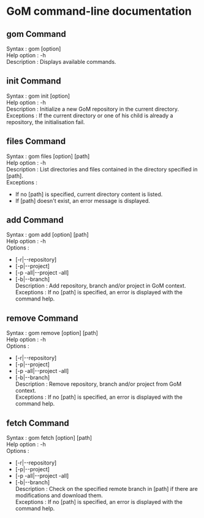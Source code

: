 # GoM command-line documentation

## gom Command

Syntax :        gom [option]<br/>
Help option :   -h<br/>
Description :   Displays available commands.<br/>

## init Command

Syntax :        gom init [option]<br/>
Help option :   -h<br/>
Description :   Initialize a new GoM repository in the current directory.<br/>
Exceptions :    If the current directory or one of his child is already a repository, the initialisation fail.

## files Command

Syntax :        gom files [option] [path]<br/>
Help option :   -h<br/>
Description :   List directories and files contained in the directory specified in [path].<br/>
Exceptions :    
* If no [path] is specified, current directory content is listed.
* If [path] doesn't exist, an error message is displayed.

## add Command

Syntax :        gom add [option] [path]<br/>
Help option :   -h<br/>
Options :       
* [-r|--repository]
* [-p|--project]
* [-p -all|--project -all]
* [-b|--branch]<br/>
Description :   Add repository, branch and/or project in GoM context.<br/>
Exceptions :    If no [path] is specified, an error is displayed with the command help.

## remove Command

Syntax :        gom remove [option] [path]<br/>
Help option :   -h<br/>
Options :       
* [-r|--repository]
* [-p|--project]
* [-p -all|--project -all]
* [-b|--branch]<br/>
Description :   Remove repository, branch and/or project from GoM context.<br/>
Exceptions :    If no [path] is specified, an error is displayed with the command help.

## fetch Command

Syntax :        gom fetch [option] [path]<br/>
Help option :   -h<br/>
Options :       
* [-r|--repository]
* [-p|--project]
* [-p -all|--project -all]
* [-b|--branch]<br/>
Description :   Check on the specified remote branch in [path] if there are modifications and download them.<br/>
Exceptions :    If no [path] is specified, an error is displayed with the command help.
